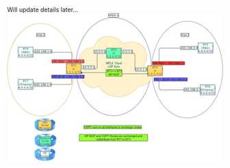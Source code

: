 #

Will update details later...
![alt text](https://github.com/Shaligram/frr-testbed/blob/main/frr_netns_CE-PE-P-CE_with_Vrf/e2e.jpg)
